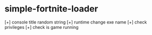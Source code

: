# simple-fortnite-loader
[+] console title random string
[+] runtime change exe name
[+] check privileges
[+] check is game running
